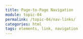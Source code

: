 ```yaml
---
title: Page-to-Page Navigation
module: topic-04
permalink: /topic-04/nav-links/
categories: html
tags: elements, link, navigation
---
```


<div class="divider-heading"></div>
